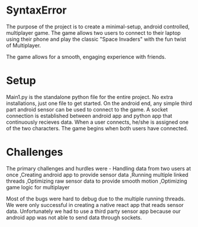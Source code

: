 # SyntaxError
The purpose of the project is to create a minimal-setup, android controlled, multiplayer game. The game allows two users to connect to their laptop using their phone and play the classic "Space Invaders" with the fun twist of Multiplayer. 

The game allows for a smooth, engaging experience with friends.

# Setup
Main1.py is the standalone python file for the entire project. No extra installations, just one file to get started. On the android end, any simple third part android sensor can be used to connect to the game. A socket connection is established between android app and python app that continuously recieves data. When a user connects, he/she is assigned one of the two characters. The game begins when both users have connected.

# Challenges 
The primary challenges and hurdles were - 
Handling data from two users at once
,Creating android app to provide sensor data
,Running multiple linked threads
,Optimizing raw sensor data to provide smooth motion
,Optimizing game logic for multiplayer

Most of the bugs were hard to debug due to the multiple running threads. We were only successful in creating a native react app that reads sensor data. Unfortunately we had to use a third party sensor app because our android app was not able to send data through sockets.










































